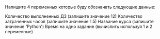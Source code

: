 Напишите 4 переменных которые буду обозначать следующие данные:



Количество выполненных ДЗ (запишите значение 12)
Количество затраченных часов (запишите значение 1.5)
Название курса (запишите значение 'Python')
Время на одно задание (вычислить используя 1 и 2 переменные)
